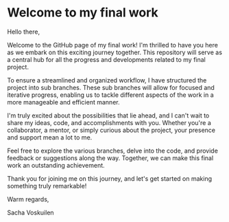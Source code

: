 # Welcome to my final work

Hello there,

Welcome to the GitHub page of my final work! I'm thrilled to have you here as we embark on this exciting journey together. This repository will serve as a central hub for all the progress and developments related to my final project.

To ensure a streamlined and organized workflow, I have structured the project into sub branches. These sub branches will allow for focused and iterative progress, enabling us to tackle different aspects of the work in a more manageable and efficient manner.

I'm truly excited about the possibilities that lie ahead, and I can't wait to share my ideas, code, and accomplishments with you. Whether you're a collaborator, a mentor, or simply curious about the project, your presence and support mean a lot to me.

Feel free to explore the various branches, delve into the code, and provide feedback or suggestions along the way. Together, we can make this final work an outstanding achievement.

Thank you for joining me on this journey, and let's get started on making something truly remarkable!

Warm regards,

Sacha Voskuilen
